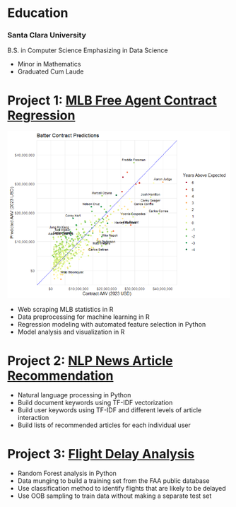 # Education
### Santa Clara University
B.S. in Computer Science Emphasizing in Data Science
- Minor in Mathematics
- Graduated Cum Laude

# Project 1: [MLB Free Agent Contract Regression](https://github.com/RHendoDS/MLB_FA_Contracts)
![](/images/Batter_Graph.png)
- Web scraping MLB statistics in R
- Data preprocessing for machine learning in R
- Regression modeling with automated feature selection in Python
- Model analysis and visualization in R

# Project 2: [NLP News Article Recommendation](https://github.com/RHendoDS/NLP_News_Recommendation)
- Natural language processing in Python
- Build document keywords using TF-IDF vectorization
- Build user keywords using TF-IDF and different levels of article interaction
- Build lists of recommended articles for each individual user

# Project 3: [Flight Delay Analysis](https://github.com/RHendoDS/Flight_Delay_Analysis/tree/main)
- Random Forest analysis in Python
- Data munging to build a training set from the FAA public database
- Use classification method to identify flights that are likely to be delayed
- Use OOB sampling to train data without making a separate test set
